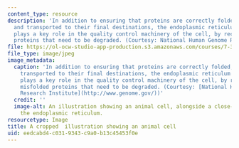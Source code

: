 ```yaml
---
content_type: resource
description: 'In addition to ensuring that proteins are correctly folded, modified
  and transported to their final destinations, the endoplasmic reticulum (above) also
  plays a key role in the quality control machinery of the cell, by recognizing misfolded
  proteins that need to be degraded. (Courtesy: National Human Genome Research Institute)'
file: https://ol-ocw-studio-app-production.s3.amazonaws.com/courses/7-346-cellular-garbage-disposal-misfolded-proteins-in-normal-biology-and-human-disease-fall-2011/eedcabd4c0319343c9a0b13c45453f0e_7-346f11-th.jpg
file_type: image/jpeg
image_metadata:
  caption: 'In addition to ensuring that proteins are correctly folded, modified and
    transported to their final destinations, the endoplasmic reticulum (above) also
    plays a key role in the quality control machinery of the cell, by recognizing
    misfolded proteins that need to be degraded. (Courtesy: [National Human Genome
    Research Institute](http://www.genome.gov/))'
  credit: ''
  image-alt: An illustration showing an animal cell, alongside a close-up view of
    the endoplasmic reticulum.
resourcetype: Image
title: A cropped  illustration showing an animal cell
uid: eedcabd4-c031-9343-c9a0-b13c45453f0e
---
```

